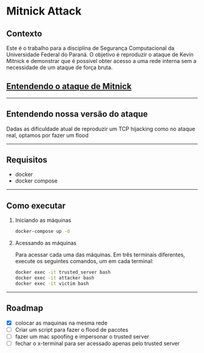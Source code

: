 # Mitnick Attack

## Contexto

Este é o trabalho para a disciplina de Segurança Computacional da Universidade Federal do Paraná. O objetivo é reproduzir o ataque de Kevin Mitnick e demonstrar que é possível obter acesso a uma rede interna sem a necessidade de um ataque de força bruta.

## [Entendendo o ataque de Mitnick](https://seedsecuritylabs.org/Labs_16.04/PDF/Mitnick_Attack.pdf)

***

## Entendendo nossa versão do ataque

Dadas as dificuldade atual de reproduzir um TCP hijacking como no ataque real, optamos por fazer um flood

***

## Requisitos

- docker
- docker compose

***

## Como executar

1. Iniciando as máquinas

    ```bash
    docker-compose up -d
    ```

2. Acessando as máquinas

    Para acessar cada uma das máquinas. Em três terminais diferentes, execute os seguintes comandos, um em cada terminal:

    ```bash
    docker exec -it trusted_server bash
    docker exec -it attacker bash
    docker exec -it victim bash
    ```

***

## Roadmap

- [X] colocar as maquinas na mesma rede
- [ ] Criar um script para fazer o flood de pacotes
- [ ] fazer um mac spoofing e impersonar o trusted server
- [ ] fechar o x-terminal para ser acessado apenas pelo trusted server
